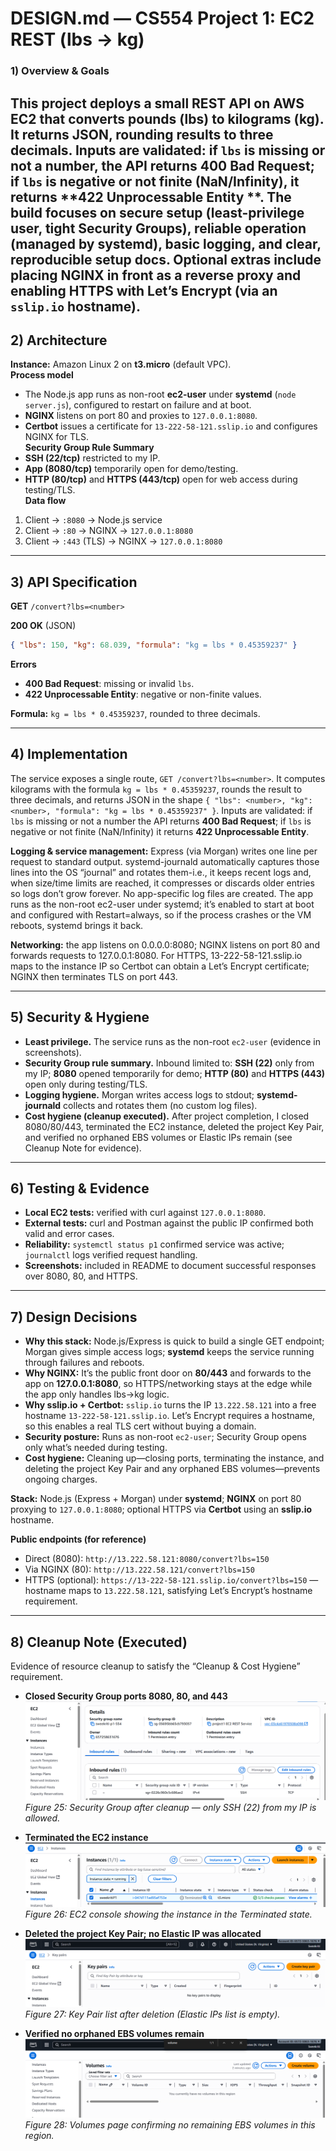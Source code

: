 # DESIGN.md — CS554 Project 1: EC2 REST (lbs → kg)

### 1) Overview & Goals
This project deploys a small REST API on AWS EC2 that converts pounds (lbs) to kilograms (kg). It returns JSON, rounding results to **three decimals**. Inputs are validated: if `lbs` is missing or not a number, the API returns **400 Bad Request**; if `lbs` is negative or not finite (NaN/Infinity), it returns **422 Unprocessable Entity **. The build focuses on secure setup (least-privilege user, tight Security Groups), reliable operation (managed by systemd), basic logging, and clear, reproducible setup docs. Optional extras include placing **NGINX** in front as a reverse proxy and enabling **HTTPS** with Let’s Encrypt (via an `sslip.io` hostname).
---

## 2) Architecture
**Instance:** Amazon Linux 2 on **t3.micro** (default VPC).  
**Process model**
- The Node.js app runs as non-root **ec2-user** under **systemd** (`node server.js`), configured to restart on failure and at boot.  
- **NGINX** listens on port 80 and proxies to `127.0.0.1:8080`.  
- **Certbot**  issues a certificate for `13-222-58-121.sslip.io` and configures NGINX for TLS.  
**Security Group Rule Summary**
- **SSH (22/tcp)** restricted to my IP.  
- **App (8080/tcp)** temporarily open for demo/testing.  
- **HTTP (80/tcp)** and **HTTPS (443/tcp)** open for web access during testing/TLS.  
**Data flow**
1) Client → `:8080` → Node.js service  
2) Client → `:80` → NGINX → `127.0.0.1:8080`  
3) Client → `:443` (TLS) → NGINX → `127.0.0.1:8080`

---

## 3) API Specification
**GET** `/convert?lbs=<number>`  

**200 OK** (JSON)  
```json
{ "lbs": 150, "kg": 68.039, "formula": "kg = lbs * 0.45359237" }
```  

**Errors**
- **400 Bad Request**: missing or invalid `lbs`.  
- **422 Unprocessable Entity**: negative or non-finite values.  

**Formula:** `kg = lbs * 0.45359237`, rounded to three decimals.  

---

## 4) Implementation
The service exposes a single route, `GET /convert?lbs=<number>`. It computes kilograms with the formula `kg = lbs * 0.45359237`, rounds the result to three decimals, and returns JSON in the shape `{ "lbs": <number>, "kg": <number>, "formula": "kg = lbs * 0.45359237" }`. Inputs are validated: if `lbs` is missing or not a number the API returns **400 Bad Request**; if `lbs` is negative or not finite (NaN/Infinity) it returns **422 Unprocessable Entity**.

**Logging & service management:** Express (via Morgan) writes one line per request to standard output. systemd-journald automatically captures those lines into the OS “journal” and rotates them-i.e., it keeps recent logs and, when size/time limits are reached, it compresses or discards older entries so logs don’t grow forever. No app-specific log files are created. The app runs as the non-root ec2-user under systemd; it’s enabled to start at boot and configured with Restart=always, so if the process crashes or the VM reboots, systemd brings it back. 

**Networking:** the app listens on 0.0.0.0:8080; NGINX listens on port 80 and forwards requests to 127.0.0.1:8080. For HTTPS, 13-222-58-121.sslip.io maps to the instance IP so Certbot can obtain a Let’s Encrypt certificate; NGINX then terminates TLS on port 443.

---

## 5) Security & Hygiene
- **Least privilege.** The service runs as the non-root `ec2-user` (evidence in screenshots).
- **Security Group rule summary.** Inbound limited to: **SSH (22)** only from my IP; **8080** opened temporarily for demo; **HTTP (80)** and **HTTPS (443)** open only during testing/TLS.
- **Logging hygiene.** Morgan writes access logs to stdout; **systemd-journald** collects and rotates them (no custom log files).
- **Cost hygiene (cleanup executed).** After project completion, I closed 8080/80/443, terminated the EC2 instance, deleted the project Key Pair, and verified no orphaned EBS volumes or Elastic IPs remain (see Cleanup Note for evidence).

---

## 6) Testing & Evidence
- **Local EC2 tests:** verified with curl against `127.0.0.1:8080`.  
- **External tests:** curl and Postman against the public IP confirmed both valid and error cases.  
- **Reliability:** `systemctl status p1` confirmed service was active; `journalctl` logs verified request handling.  
- **Screenshots:** included in README to document successful responses over 8080, 80, and HTTPS.  

---

## 7) Design Decisions
- **Why this stack:** Node.js/Express is quick to build a single GET endpoint; Morgan gives simple access logs; **systemd** keeps the service running through failures and reboots.
- **Why NGINX:** It’s the public front door on **80/443** and forwards to the app on **127.0.0.1:8080**, so HTTPS/networking stays at the edge while the app only handles lbs→kg logic.
- **Why sslip.io + Certbot:** `sslip.io` turns the IP `13.222.58.121` into a free hostname `13-222-58-121.sslip.io`. Let’s Encrypt requires a hostname, so this enables a real TLS cert without buying a domain.
- **Security posture:** Runs as non-root `ec2-user`; Security Group opens only what’s needed during testing.
- **Cost hygiene:** Cleaning up—closing ports, terminating the instance, and deleting the project Key Pair and any orphaned EBS volumes—prevents ongoing charges.

**Stack:** Node.js (Express + Morgan) under **systemd**; **NGINX** on port 80 proxying to `127.0.0.1:8080`; optional HTTPS via **Certbot** using an **sslip.io** hostname.

**Public endpoints (for reference)**
- Direct (8080): `http://13.222.58.121:8080/convert?lbs=150`
- Via NGINX (80): `http://13.222.58.121/convert?lbs=150`
- HTTPS (optional): `https://13-222-58-121.sslip.io/convert?lbs=150` — hostname maps to `13.222.58.121`, satisfying Let’s Encrypt’s hostname requirement.
---

## 8) Cleanup Note (Executed)
Evidence of resource cleanup to satisfy the “Cleanup & Cost Hygiene” requirement.

- **Closed Security Group ports 8080, 80, and 443**  
  ![Updated Security Group inbound rules](screenshots/updated-sg.png)  
  *Figure 25: Security Group after cleanup — only SSH (22) from my IP is allowed.*

- **Terminated the EC2 instance**  
  ![Terminated EC2](screenshots/terminated.png)  
  *Figure 26: EC2 console showing the instance in the Terminated state.*

- **Deleted the project Key Pair; no Elastic IP was allocated**  
  ![Deleted Key Pair](screenshots/keydelete.png)  
  *Figure 27: Key Pair list after deletion (Elastic IPs list is empty).*

- **Verified no orphaned EBS volumes remain**  
  ![Verified EBS volumes](screenshots/volume.png)  
  *Figure 28: Volumes page confirming no remaining EBS volumes in this region.*

